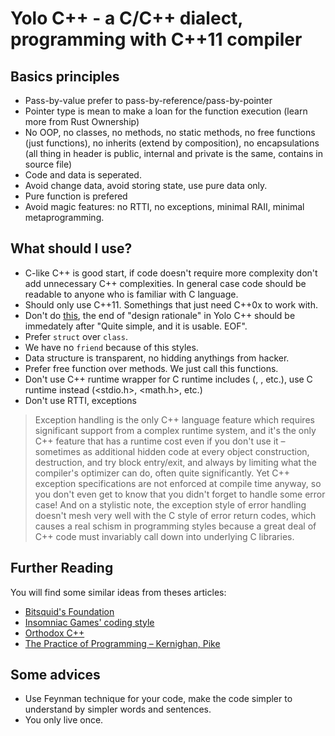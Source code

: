Yolo C++ - a C/C++ dialect, programming with C++11 compiler
===========================================================

Basics principles
-----------------

- Pass-by-value prefer to pass-by-reference/pass-by-pointer
- Pointer type is mean to make a loan for the function execution (learn more from Rust Ownership)
- No OOP, no classes, no methods, no static methods, no free functions (just functions), no inherits (extend by composition), no encapsulations (all thing in header is public, internal and private is the same, contains in source file)
- Code and data is seperated.
- Avoid change data, avoid storing state, use pure data only.
- Pure function is prefered
- Avoid magic features: no RTTI, no exceptions, minimal RAII, minimal metaprogramming.

What should I use?
------------------

- C-like C++ is good start, if code doesn't require more complexity don't add unnecessary C++ complexities. In general case code should be readable to anyone who is familiar with C language.
- Should only use C++11. Somethings that just need C++0x to work with.
- Don't do [this](http://archive.md/2014.04.28-125041/http://www.boost.org/doc/libs/1_55_0/libs/geometry/doc/html/geometry/design.html), the end of "design rationale" in Yolo C++ should be immedately after "Quite simple, and it is usable. EOF".
- Prefer `struct` over `class`.
- We have no `friend` because of this styles.
- Data structure is transparent, no hidding anythings from hacker.
- Prefer free function over methods. We just call this functions.
- Don't use C++ runtime wrapper for C runtime includes (<cstdio>, <cmath>, etc.), use C runtime instead (<stdio.h>, <math.h>, etc.)
- Don't use RTTI, exceptions
> Exception handling is the only C++ language feature which requires significant support from a complex runtime system, and it's the only C++ feature that has a runtime cost even if you don't use it – sometimes as additional hidden code at every object construction, destruction, and try block entry/exit, and always by limiting what the compiler's optimizer can do, often quite significantly. Yet C++ exception specifications are not enforced at compile time anyway, so you don't even get to know that you didn't forget to handle some error case! And on a stylistic note, the exception style of error handling doesn't mesh very well with the C style of error return codes, which causes a real schism in programming styles because a great deal of C++ code must invariably call down into underlying C libraries.

## Further Reading
You will find some similar ideas from theses articles:
- [Bitsquid's Foundation](https://github.com/niklas-ourmachinery/bitsquid-foundation)
- [Insomniac Games' coding style](https://gist.github.com/Kerollmops/fcad27cfef9e3552cb75a3d201494ba6)
- [Orthodox C++](https://gist.github.com/bkaradzic/2e39896bc7d8c34e042b#file-orthodoxc-md)
- [The Practice of Programming – Kernighan, Pike](https://www.amazon.com/Practice-Programming-Addison-Wesley-Professional-Computing/dp/020161586X)

## Some advices
- Use Feynman technique for your code, make the code simpler to understand by simpler words and sentences.
- You only live once.
